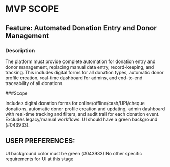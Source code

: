 # MVP SCOPE
## Feature: Automated Donation Entry and Donor Management

### Description 

 The platform must provide complete automation for donation entry and donor management, replacing manual data entry, record-keeping, and tracking. This includes digital forms for all donation types, automatic donor profile creation, real-time dashboard for admins, and end-to-end traceability of all donations.

 ###Scope 

 Includes digital donation forms for online/offline/cash/UPI/cheque donations, automatic donor profile creation and updating, admin dashboard with real-time tracking and filters, and audit trail for each donation event. Excludes legacy/manual workflows. UI should have a green background (#043933).
## USER PREFERENCES:
UI background color must be green (#043933)
No other specific requirements for UI at this stage